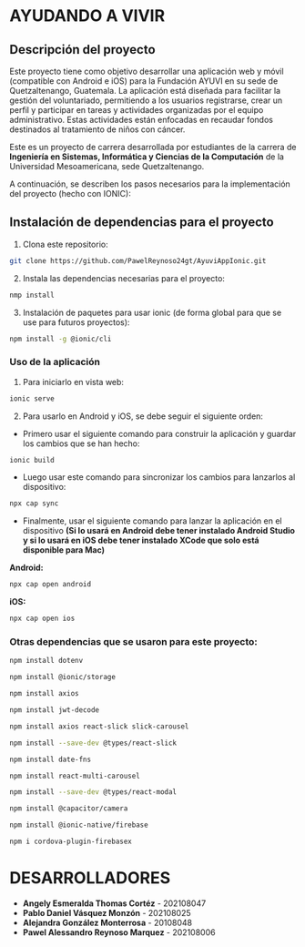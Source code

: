 # AYUDANDO A VIVIR

## Descripción del proyecto

Este proyecto tiene como objetivo desarrollar una aplicación web y móvil (compatible con Android e iOS) para la Fundación AYUVI en su sede de Quetzaltenango, Guatemala. La aplicación está diseñada para facilitar la gestión del voluntariado, permitiendo a los usuarios registrarse, crear un perfil y participar en tareas y actividades organizadas por el equipo administrativo. Estas actividades están enfocadas en recaudar fondos destinados al tratamiento de niños con cáncer.

Este es un proyecto de carrera desarrollada por estudiantes de la carrera de **Ingeniería en Sistemas, Informática y Ciencias de la Computación** de la Universidad Mesoamericana, sede Quetzaltenango.

A continuación, se describen los pasos necesarios para la implementación del proyecto (hecho con IONIC):

## Instalación de dependencias para el proyecto

1. Clona este repositorio:
```bash
git clone https://github.com/PawelReynoso24gt/AyuviAppIonic.git
```
2. Instala las dependencias necesarias para el proyecto:
```bash
nmp install
```
3. Instalación de paquetes para usar ionic (de forma global para que se use para futuros proyectos):
```bash
npm install -g @ionic/cli
```

### Uso de la aplicación

1. Para iniciarlo en vista web:
```bash
ionic serve
```

2. Para usarlo en Android y iOS, se debe seguir el siguiente orden:

- Primero usar el siguiente comando para construir la aplicación y guardar los cambios que se han hecho:
```bash
ionic build
```

- Luego usar este comando para sincronizar los cambios para lanzarlos al dispositivo:
```bash
npx cap sync
```

- Finalmente, usar el siguiente comando para lanzar la aplicación en el dispositivo **(Si lo usará en Android debe tener instalado Android Studio y si lo usará en iOS debe tener instalado XCode que solo está disponible para Mac)**

**Android:**
```bash
npx cap open android
```

**iOS:**
```bash
npx cap open ios
```

### Otras dependencias que se usaron para este proyecto:

```bash
npm install dotenv
```

```bash
npm install @ionic/storage
```

```bash
npm install axios
```

```bash
npm install jwt-decode
```

```bash
npm install axios react-slick slick-carousel
```

```bash
npm install --save-dev @types/react-slick
```

```bash
npm install date-fns
```

```bash
npm install react-multi-carousel
```

```bash
npm install --save-dev @types/react-modal
```

```bash
npm install @capacitor/camera
```

```bash
npm install @ionic-native/firebase
```

```bash
npm i cordova-plugin-firebasex
```

# DESARROLLADORES

- **Angely Esmeralda Thomas Cortéz** - 202108047
- **Pablo Daniel Vásquez Monzón** - 202108025
- **Alejandra González Monterrosa** - 20108048 
- **Pawel Alessandro Reynoso Marquez** - 202108006
